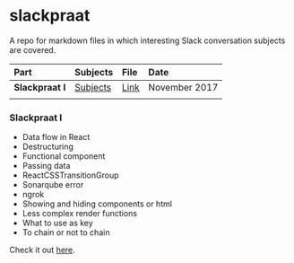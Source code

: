 # slackpraat
A repo for markdown files in which interesting Slack conversation subjects are covered.

| Part             | Subjects                   | File                    | Date          |
| :--------------- | :------------------------- | :---------------------- | :------------ |
| **Slackpraat I** | [Subjects](#slackpraat-i)  | [Link](slackpraat-i.md) | November 2017 |
|                  |                            |                         |               |

### Slackpraat I

- Data flow in React
- Destructuring
- Functional component
- Passing data
- ReactCSSTransitionGroup
- Sonarqube error
- ngrok
- Showing and hiding components or html
- Less complex render functions
- What to use as key
- To chain or not to chain

Check it out [here](slackpraat-i.md).

